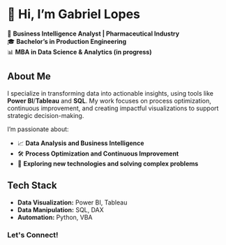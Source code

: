 # 👋 Hi, I’m Gabriel Lopes  
💼 **Business Intelligence Analyst | Pharmaceutical Industry**  
🎓 **Bachelor’s in Production Engineering**  
📊 **MBA in Data Science & Analytics (in progress)**  

## About Me  
I specialize in transforming data into actionable insights, using tools like **Power BI**/**Tableau** and **SQL**. 
My work focuses on process optimization, continuous improvement, and creating impactful visualizations to support strategic decision-making.  

I’m passionate about:  
- 📈 **Data Analysis and Business Intelligence**  
- 🛠️ **Process Optimization and Continuous Improvement**  
- 🚀 **Exploring new technologies and solving complex problems**  

## Tech Stack  
- **Data Visualization:** Power BI, Tableau 
- **Data Manipulation:** SQL, DAX
- **Automation:** Python, VBA  


### Let's Connect!  

